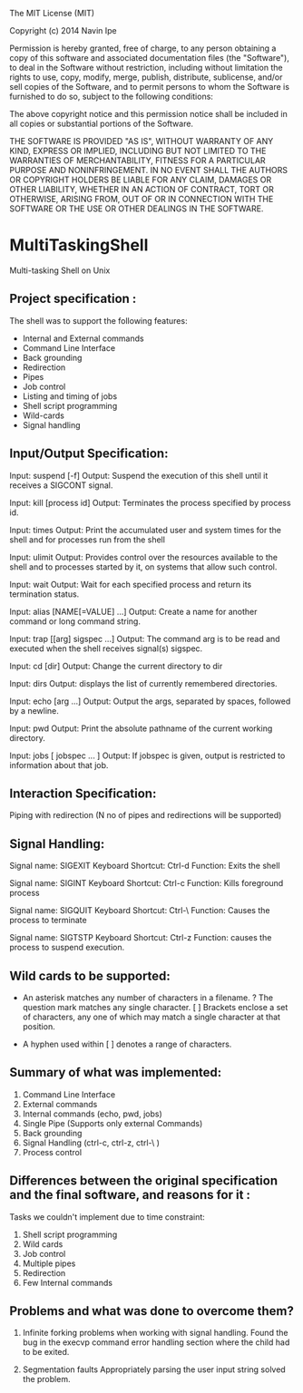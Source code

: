 The MIT License (MIT)

Copyright (c) 2014 Navin Ipe

Permission is hereby granted, free of charge, to any person obtaining a copy
of this software and associated documentation files (the "Software"), to deal
in the Software without restriction, including without limitation the rights
to use, copy, modify, merge, publish, distribute, sublicense, and/or sell
copies of the Software, and to permit persons to whom the Software is
furnished to do so, subject to the following conditions:

The above copyright notice and this permission notice shall be included in
all copies or substantial portions of the Software.

THE SOFTWARE IS PROVIDED "AS IS", WITHOUT WARRANTY OF ANY KIND, EXPRESS OR
IMPLIED, INCLUDING BUT NOT LIMITED TO THE WARRANTIES OF MERCHANTABILITY,
FITNESS FOR A PARTICULAR PURPOSE AND NONINFRINGEMENT. IN NO EVENT SHALL THE
AUTHORS OR COPYRIGHT HOLDERS BE LIABLE FOR ANY CLAIM, DAMAGES OR OTHER
LIABILITY, WHETHER IN AN ACTION OF CONTRACT, TORT OR OTHERWISE, ARISING FROM,
OUT OF OR IN CONNECTION WITH THE SOFTWARE OR THE USE OR OTHER DEALINGS IN
THE SOFTWARE.



MultiTaskingShell
=================

Multi-tasking Shell on Unix

Project specification :
-----------------------
The shell was to support the following features: 

* Internal and External commands 
* Command Line Interface 
* Back grounding 
* Redirection 
* Pipes 
* Job control 
* Listing and timing of jobs 
* Shell script programming 
* Wild-cards 
* Signal handling 

Input/Output Specification: 
--------------------------- 

Input:  suspend [-f] 
Output: Suspend the execution of this shell until it receives a SIGCONT signal. 

Input:  kill [process id] 
Output: Terminates the process specified by process id. 
 
Input: times 
Output: Print the accumulated user and system times for the shell and for processes run from the shell 

Input: ulimit 
Output: Provides control over the resources available to the shell and to processes started by it, on systems that allow 
such control. 

Input: wait 
Output: Wait for each specified process and return its termination status. 

Input: alias [NAME[=VALUE] ...] 
Output: Create a name for another command or long command string. 

Input: trap [[arg] sigspec ...] 
Output: The command  arg is to be read and executed when the shell receives signal(s) sigspec. 

Input: cd [dir] 
Output: Change the current directory to dir 

Input: dirs 
Output: displays the list  of  currently remembered directories. 

Input: echo [arg ...] 
Output: Output the args, separated by spaces, followed by a newline. 

Input: pwd 
Output: Print the absolute pathname of the current working directory. 

Input: jobs [ jobspec ... ] 
Output: If jobspec is given, output is restricted to information about that job. 


Interaction Specification: 
-------------------------- 
Piping with redirection (N no of pipes and redirections will be supported) 

Signal Handling: 
---------------- 
Signal name: SIGEXIT 
Keyboard Shortcut: Ctrl-d 
Function: Exits the shell 

Signal name: SIGINT 
Keyboard Shortcut: Ctrl-c 
Function: Kills foreground process 

Signal name: SIGQUIT 
Keyboard Shortcut: Ctrl-\ 
Function: Causes the process to terminate 

Signal name: SIGTSTP 
Keyboard Shortcut: Ctrl-z 
Function: causes the process to suspend execution. 

Wild cards to be supported: 
-------------------------- 
* An asterisk matches any number of characters in a filename. 
? The question mark matches any single character. 
[ ] Brackets enclose a set of characters, any one of which may match a single character at that position. 
- A hyphen used within [ ] denotes a range of characters. 


Summary of what was implemented:
----------------------------------------

1. Command Line Interface
2. External commands
3. Internal commands (echo, pwd, jobs)
4. Single Pipe (Supports only external Commands)
5. Back grounding
6. Signal Handling (ctrl-c, ctrl-z, ctrl-\ )
7. Process control


Differences between the original specification and the final software, and reasons for it :
-------------------------------------------------------------------------------------------
Tasks we couldn't implement due to time constraint:

 1. Shell script programming
 2. Wild cards
 3. Job control
 4. Multiple pipes
 5. Redirection
 6. Few Internal commands



Problems and what was done to overcome them?
--------------------------------------------------------------------------
1. Infinite forking problems when working with signal handling.
   Found the bug in the execvp command error handling section where the child had to be exited.

2. Segmentation faults
   Appropriately parsing the user input string solved the problem.
